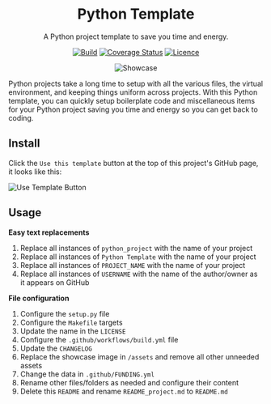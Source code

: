 <div align="center">

# Python Template

A Python project template to save you time and energy.

[![Build](https://github.com/Justintime50/python-template/workflows/build/badge.svg)](https://github.com/Justintime50/python-template/actions)
[![Coverage Status](https://coveralls.io/repos/github/Justintime50/python-template/badge.svg?branch=main)](https://coveralls.io/github/Justintime50/python-template?branch=main)
[![Licence](https://img.shields.io/github/license/justintime50/python-template)](LICENSE)

<img src="assets/showcase.png" alt="Showcase">

</div>

Python projects take a long time to setup with all the various files, the virtual environment, and keeping things uniform across projects. With this Python template, you can quickly setup boilerplate code and miscellaneous items for your Python project saving you time and energy so you can get back to coding. 

## Install

Click the `Use this template` button at the top of this project's GitHub page, it looks like this:

<img src="assets/use_template_button.png" alt="Use Template Button">

## Usage

**Easy text replacements**

1. Replace all instances of `python_project` with the name of your project
1. Replace all instances of `Python Template` with the name of your project
1. Replace all instances of `PROJECT_NAME` with the name of your project
1. Replace all instances of `USERNAME` with the name of the author/owner as it appears on GitHub

**File configuration**

1. Configure the `setup.py` file
1. Configure the `Makefile` targets
1. Update the name in the `LICENSE`
1. Configure the `.github/workflows/build.yml` file
1. Update the `CHANGELOG`
1. Replace the showcase image in `/assets` and remove all other unneeded assets
1. Change the data in `.github/FUNDING.yml`
1. Rename other files/folders as needed and configure their content
1. Delete this `README` and rename `README_project.md` to `README.md`
